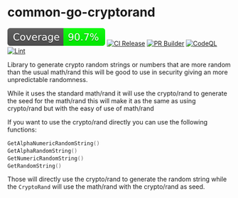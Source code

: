 # common-go-cryptorand

![Code Coverage](./badges/coverage.svg)
[![CI Release](https://github.com/cjlapao/common-go-cryptorand/actions/workflows/ci.yml/badge.svg)](https://github.com/cjlapao/common-go-cryptorand/actions/workflows/ci.yml)
[![PR Builder](https://github.com/cjlapao/common-go-cryptorand/actions/workflows/pr.yml/badge.svg)](https://github.com/cjlapao/common-go-cryptorand/actions/workflows/pr.yml)
[![CodeQL](https://github.com/cjlapao/common-go-cryptorand/actions/workflows/github-code-scanning/codeql/badge.svg)](https://github.com/cjlapao/common-go-cryptorand/actions/workflows/github-code-scanning/codeql)
[![Lint](https://github.com/cjlapao/common-go-cryptorand/actions/workflows/linter.yml/badge.svg)](https://github.com/cjlapao/common-go-cryptorand/actions/workflows/linter.yml)

Library to generate crypto random strings or numbers that are more random than
the usual math/rand this will be good to use in security giving an more
unpredictable randomness.

While it uses the standard math/rand it will use the crypto/rand to generate the
seed for the math/rand this will make it as the same as using crypto/rand but
with the easy of use of math/rand

If you want to use the crypto/rand directly you can use the following functions:

```go
GetAlphaNumericRandomString()
GetAlphaRandomString()
GetNumericRandomString()
GetRandomString()
```

Those will directly use the crypto/rand to generate the random string while the
`CryptoRand` will use the math/rand with the crypto/rand as seed.

